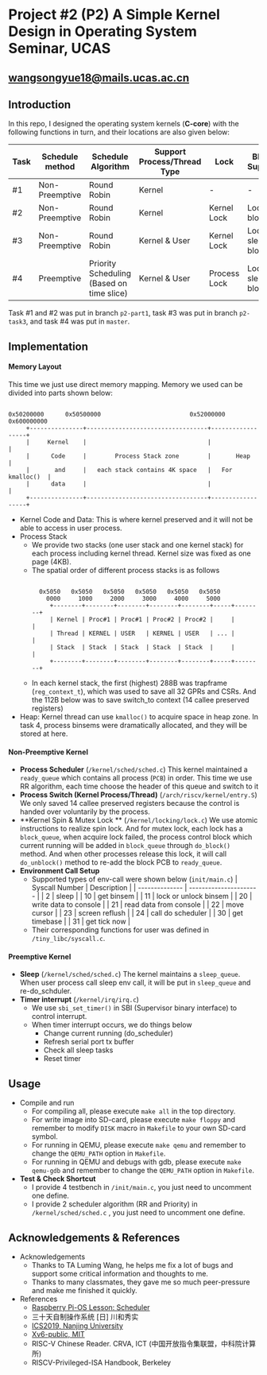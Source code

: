 # Project #2 (P2) A Simple Kernel Design in Operating System Seminar, UCAS

## wangsongyue18@mails.ucas.ac.cn

## Introduction

In this repo, I designed the operating system kernels (**C-core**) with the following functions in turn, and their locations are also given below:

| Task | Schedule method | Schedule Algorithm                           | Support Process/Thread Type | Lock         | Block Support         | Internal Exception Handle | External Interrupt Handle |
| ---- | --------------- | -------------------------------------------- | --------------------------- | ------------ | --------------------- | ------------------------- | ------------------------- |
| #1   | Non-Preemptive  | Round Robin                                  | Kernel                      | -            | -                     | -                         | -                         |
| #2   | Non-Preemptive  | Round Robin                                  | Kernel                      | Kernel Lock  | Lock blocked          | -                         | -                         |
| #3   | Non-Preemptive  | Round Robin                                  | Kernel & User               | Kernel Lock  | Lock  & sleep blocked | Syscall                   | -                         |
| #4   | Preemptive      | Priority Scheduling<br>(Based on time slice) | Kernel & User               | Process Lock | Lock  & sleep blocked | Syscall                   | Timer Interrupt           |

Task #1 and #2 was put in branch `p2-part1`, task #3 was put in branch `p2-task3`, and task #4 was put in `master`.
## Implementation
#### Memory Layout
This time we just use direct memory mapping. Memory we used can be divided into parts shown below:
```

0x50200000      0x50500000                         0x52000000        0x600000000
     +---------------+----------------------------------+------------------+
     |     Kernel    |                                  |                  |
     |      Code     |        Process Stack zone        |       Heap       | 
     |       and     |   each stack contains 4K space   |   For kmalloc()  |
     |      data     |                                  |                  |
     +---------------+----------------------------------+------------------+

```
* Kernel Code and Data: This is where kernel preserved and it will not be able to access in user process.
* Process Stack
  * We provide two stacks (one user stack and one kernel stack) for each process including kernel thread. Kernel size was fixed as one page (4KB).
  * The spatial order of different process stacks is as follows
    ```

      0x5050   0x5050   0x5050   0x5050   0x5050   0x5050
        0000     1000     2000     3000     4000     5000
         +--------+--------+--------+--------+--------+-----+--------+
         | Kernel | Proc#1 | Proc#1 | Proc#2 | Proc#2 |     |        |
         | Thread | KERNEL | USER   | KERNEL | USER   | ... |        |
         | Stack  | Stack  | Stack  | Stack  | Stack  |     |        |
         +--------+--------+--------+--------+--------+-----+--------+

    ```
  * In each kernel stack, the first (highest) 288B was trapframe (`reg_context_t`), which was used to save all 32 GPRs and CSRs. And  the 112B below was to save switch_to context (14 callee preserved registers)
* Heap: Kernel thread can use `kmalloc()` to acquire space in heap zone. In task 4, process binsems were dramatically allocated, and they will be stored at here.
#### Non-Preemptive Kernel
* **Process Scheduler** (`/kernel/sched/sched.c`)
  This kernel maintained a `ready_queue` which contains all process (`PCB`) in order. This time we use RR algorithm, each time choose the header of this queue and switch to it
* **Process Switch (Kernel Process/Thread)** (`/arch/riscv/kernel/entry.S`)
  We only saved 14 callee preserved registers because the control is handed over voluntarily by the process.
* **Kernel Spin & Mutex Lock ** (`/kernel/locking/lock.c`)
  We use atomic instructions to realize spin lock. And for mutex lock, each lock has a `block_queue`, when acquire lock failed, the process control block which current running will be added in `block_queue` through `do_block()` method. And when other processes release this lock, it will call `do_unblock()` method to re-add the block PCB to `ready_queue`.
* **Environment Call Setup**
  * Supported types of  env-call were shown below (`init/main.c`)
    | Syscall Number | Description            |
    | -------------- | ---------------------- |
    | 2              | sleep                  |
    | 10             | get binsem             |
    | 11             | lock or unlock binsem  |
    | 20             | write data to console  |
    | 21             | read data from console |
    | 22             | move cursor            |
    | 23             | screen reflush         |
    | 24             | call do scheduler      |
    | 30             | get timebase           |
    | 31             | get tick now           |
  * Their corresponding functions for user was defined in `/tiny_libc/syscall.c`.
#### Preemptive Kernel
* **Sleep** (`/kernel/sched/sched.c`)
  The kernel maintains a `sleep_queue`. When user process call sleep env call, it will be put in `sleep_queue` and re-do_schduler.
* **Timer interrupt** (`/kernel/irq/irq.c`)
  * We use `sbi_set_timer()` in SBI (Supervisor binary interface) to control interrupt.
  * When timer interrupt occurs, we do things below
    * Change current running (do_scheduler)
    * Refresh serial port tx buffer
    * Check all sleep tasks
    * Reset timer
## Usage
* Compile and run
  * For compiling all, please execute `make all` in the top directory.
  * For write image into SD-card, please execute `make floppy` and remember to modify `DISK` macro in `Makefile` to your own SD-card symbol.
  * For running in QEMU, please execute `make qemu` and remember to change the `QEMU_PATH` option in `Makefile`.
  * For running in QEMU and debugs with gdb, please execute `make qemu-gdb` and remember to change the `QEMU_PATH` option in `Makefile`.
* **Test & Check Shortcut**
  * I provide 4 testbench in `/init/main.c`, you just need to uncomment one define.
  * I provide 2 scheduler algorithm (RR and Priority) in `/kernel/sched/sched.c` , you just need to uncomment one define. 
## Acknowledgements & References
* Acknowledgements
  * Thanks to TA Luming Wang, he helps me fix a lot of bugs and support some critical information and thoughts to me.
  * Thanks to many classmates, they gave me so much peer-pressure and make me finished it quickly.
* References 
  * [Raspberry Pi-OS Lesson: Scheduler](https://github.com/s-matyukevich/raspberry-pi-os/blob/master/docs/lesson04/rpi-os.md)
  * 三十天自制操作系统 [日] 川和秀实
  * [ICS2019, Nanjing University](https://nju-projectn.github.io/ics-pa-gitbook/ics2019/)
  * [Xv6-public, MIT](https://github.com/mit-pdos/xv6-public)
  * RISC-V Chinese Reader. CRVA, ICT (中国开放指令集联盟，中科院计算所)
  * RISCV-Privileged-ISA  Handbook, Berkeley